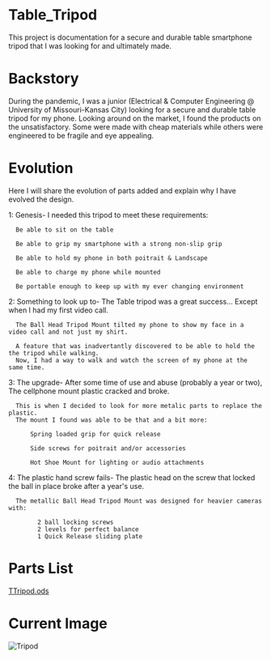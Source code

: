 # Table_Tripod
This project is documentation for a secure and durable table smartphone tripod that I was looking for and ultimately made.

# Backstory
During the pandemic, I was a junior (Electrical & Computer Engineering @ University of Missouri-Kansas City) looking for a secure and durable table tripod for my phone. Looking around on the market, I found the products on the unsatisfactory. Some were made with cheap materials while others were engineered to be fragile and eye appealing.

# Evolution
Here I will share the evolution of parts added and explain why I have evolved the design.

1: Genesis- I needed this tripod to meet these requirements:

      Be able to sit on the table
      
      Be able to grip my smartphone with a strong non-slip grip
      
      Be able to hold my phone in both poitrait & Landscape
      
      Be able to charge my phone while mounted
      
      Be portable enough to keep up with my ever changing environment

2: Something to look up to- The Table tripod was a great success... Except when I had my first video call.
      
      The Ball Head Tripod Mount tilted my phone to show my face in a video call and not just my shirt. 
      
      A feature that was inadvertantly discovered to be able to hold the the tripod while walking. 
      Now, I had a way to walk and watch the screen of my phone at the same time.
      
3: The upgrade- After some time of use and abuse (probably a year or two), The cellphone mount plastic cracked and broke.

      This is when I decided to look for more metalic parts to replace the plastic. 
      The mount I found was able to be that and a bit more:
          
          Spring loaded grip for quick release
          
          Side screws for poitrait and/or accessories
          
          Hot Shoe Mount for lighting or audio attachments
          
4: The plastic hand screw fails- The plastic head on the screw that locked the ball in place broke after a year's use.
      
      The metallic Ball Head Tripod Mount was designed for heavier cameras with:
      
            2 ball locking screws
            2 levels for perfect balance
            1 Quick Release sliding plate
            
# Parts List

[TTripod.ods](https://github.com/mus1c-123/Table_Tripod/files/10915027/TTripod.ods)

# Current Image

![Tripod](https://user-images.githubusercontent.com/22779862/223582680-49626352-82d9-48d8-857f-2119af59b817.jpg)
